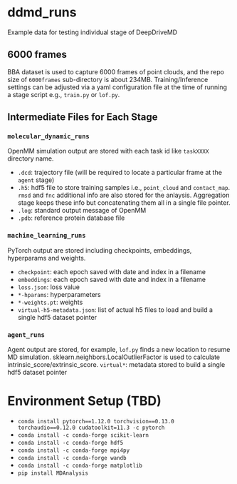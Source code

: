 # ddmd_runs
Example data for testing individual stage of DeepDriveMD

## 6000 frames
BBA dataset is used to capture 6000 frames of point clouds, and the repo size of `6000frames` sub-directory is about 234MB.
Training/Inference settings can be adjusted via a yaml configuration file at the time of running a stage script e.g., `train.py` or `lof.py`.

## Intermediate Files for Each Stage

### `molecular_dynamic_runs`
OpenMM simulation output are stored with each task id like `taskXXXX` directory name.
- `.dcd`: trajectory file (will be required to locate a particular frame at the `agent` stage)
- `.h5`: hdf5 file to store training samples i.e., `point_cloud` and `contact_map`. `rmsd` and `fnc` additional info are also stored for the anlaysis. Aggregation stage keeps these info but concatenating them all in a single file pointer.
- `.log`: standard output message of OpenMM
- `.pdb`: reference protein database file

### `machine_learning_runs`
PyTorch output are stored including checkpoints, embeddings, hyperparams and weights.
- `checkpoint`: each epoch saved with date and index in a filename
- `embeddings`: each epoch saved with date and index in a filename
- `loss.json`: loss value
- `*-hparams`: hyperparameters
- `*-weights.pt`: weights
- `virtual-h5-metadata.json`: list of actual h5 files to load and build a single hdf5 dataset pointer

### `agent_runs`
Agent output are stored, for example, `lof.py` finds a new location to resume MD simulation. sklearn.neighbors.LocalOutlierFactor is used to calculate intrinsic_score/extrinsic_score.
`virtual*`: metadata stored to build a single hdf5 dataset pointer

# Environment Setup (TBD)

- `conda install pytorch==1.12.0 torchvision==0.13.0 torchaudio==0.12.0 cudatoolkit=11.3 -c pytorch`
- `conda install -c conda-forge scikit-learn`
- `conda install -c conda-forge hdf5`
- `conda install -c conda-forge mpi4py`
- `conda install -c conda-forge wandb`
- `conda install -c conda-forge matplotlib`
- `pip install MDAnalysis`
